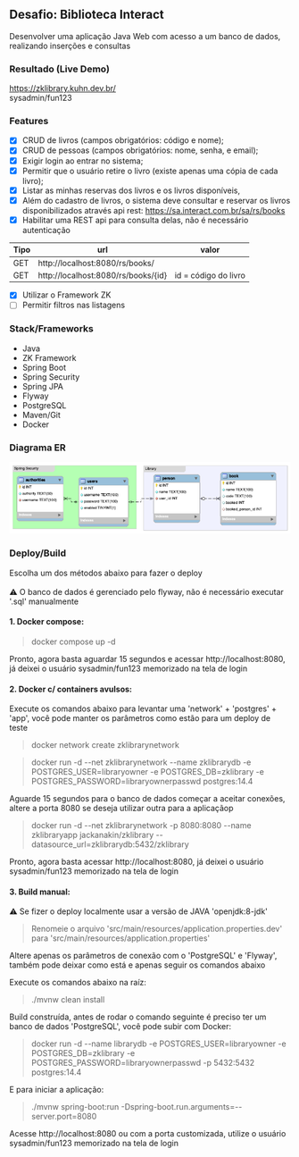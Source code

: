 ## Desafio: Biblioteca Interact
Desenvolver uma aplicação Java Web com acesso a um banco de dados, realizando inserções e consultas

### Resultado (Live Demo)
https://zklibrary.kuhn.dev.br/
<br/>sysadmin/fun123


### Features
- [x] CRUD de livros (campos obrigatórios: código e nome);
- [x] CRUD de pessoas (campos obrigatórios: nome, senha, e email);
- [x] Exigir login ao entrar no sistema;
- [x] Permitir que o usuário retire o livro (existe apenas uma cópia de cada livro);
- [x] Listar as minhas reservas dos livros e os livros disponíveis,
- [x] Além do cadastro de livros, o sistema deve consultar e reservar os livros disponibilizados através api rest: https://sa.interact.com.br/sa/rs/books
- [x] Habilitar uma REST api para consulta delas, não é necessário autenticação

| Tipo | url | valor |
|------|-----|-------|
| GET  | http://localhost:8080/rs/books/ | |
| GET  | http://localhost:8080/rs/books/{id} | id = código do livro |

- [x] Utilizar o Framework ZK
- [ ] Permitir filtros nas listagens

### Stack/Frameworks
* Java
* ZK Framework
* Spring Boot
* Spring Security
* Spring JPA
* Flyway
* PostgreSQL
* Maven/Git
* Docker

### Diagrama ER
![alt text](https://github.com/jackanakin/zklibrary/blob/main/er_db.png?raw=true)

### Deploy/Build
Escolha um dos métodos abaixo para fazer o deploy<br/>
<br/>
:warning:	O banco de dados é gerenciado pelo flyway, não é necessário executar '.sql' manualmente<br/>

#### 1. Docker compose:
> docker compose up -d

Pronto, agora basta aguardar 15 segundos e acessar http://localhost:8080, já deixei o usuário sysadmin/fun123 memorizado na tela de login

#### 2. Docker c/ containers avulsos: 

Execute os comandos abaixo para levantar uma 'network' + 'postgres' + 'app', você pode manter os parâmetros como estão para um deploy de teste
> docker network create zklibrarynetwork

> docker run -d --net zklibrarynetwork --name zklibrarydb -e POSTGRES_USER=libraryowner -e POSTGRES_DB=zklibrary -e POSTGRES_PASSWORD=libraryownerpasswd postgres:14.4

Aguarde 15 segundos para o banco de dados começar a aceitar conexões, altere a porta 8080 se deseja utilizar outra para a aplicaçãop
> docker run -d --net zklibrarynetwork -p 8080:8080 --name zklibraryapp jackanakin/zklibrary --datasource_url=zklibrarydb:5432/zklibrary

Pronto, agora basta acessar http://localhost:8080, já deixei o usuário sysadmin/fun123 memorizado na tela de login

#### 3. Build manual: 
:warning: Se fizer o deploy localmente usar a versão de JAVA 'openjdk:8-jdk'<br/>
>Renomeie o arquivo 'src/main/resources/application.properties.dev' para 'src/main/resources/application.properties'

Altere apenas os parâmetros de conexão com o 'PostgreSQL' e 'Flyway', também pode deixar como está e apenas seguir os comandos abaixo

Execute os comandos abaixo na raíz:

> ./mvnw clean install

Build construída, antes de rodar o comando seguinte é preciso ter um banco de dados 'PostgreSQL', você pode subir com Docker:
> docker run -d --name librarydb -e POSTGRES_USER=libraryowner -e POSTGRES_DB=zklibrary -e POSTGRES_PASSWORD=libraryownerpasswd -p 5432:5432 postgres:14.4

E para iniciar a aplicação:
> ./mvnw spring-boot:run -Dspring-boot.run.arguments=--server.port=8080

Acesse http://localhost:8080 ou com a porta customizada, utilize o usuário sysadmin/fun123 memorizado na tela de login
